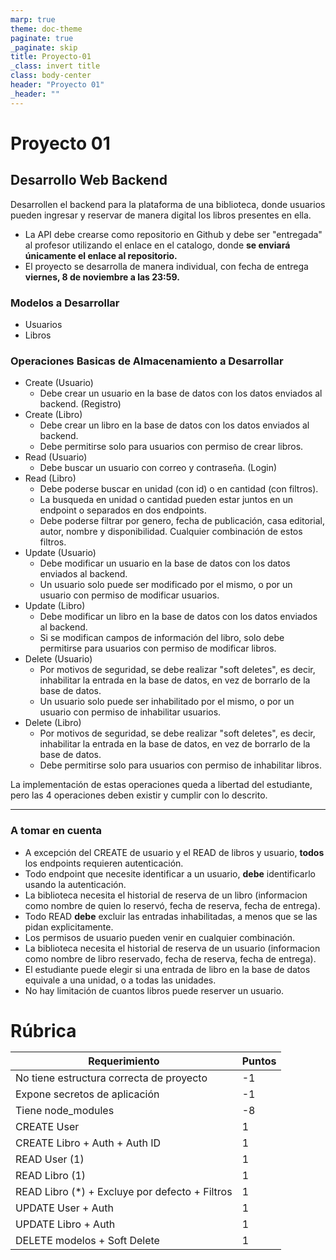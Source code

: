```yaml
---
marp: true
theme: doc-theme
paginate: true
_paginate: skip
title: Proyecto-01
_class: invert title
class: body-center
header: "Proyecto 01"
_header: ""
---
```


<style scoped>
  h1 {
    margin-bottom: 0;
  }
</style>

# Proyecto 01

<h2 class="center serif">Desarrollo Web Backend</h2>

Desarrollen el backend para la plataforma de una biblioteca, donde usuarios pueden ingresar y reservar de manera digital los libros presentes en ella.

- La API debe crearse como repositorio en Github y debe ser "entregada" al profesor utilizando el enlace en el catalogo, donde **se enviará únicamente el enlace al repositorio.**
- El proyecto se desarrolla de manera individual, con fecha de entrega **viernes, 8 de noviembre a las 23:59.**

### Modelos a Desarrollar

- Usuarios
- Libros

### Operaciones Basicas de Almacenamiento a Desarrollar

- Create (Usuario)
  - Debe crear un usuario en la base de datos con los datos enviados al backend. (Registro)
- Create (Libro)
  - Debe crear un libro en la base de datos con los datos enviados al backend.
  - Debe permitirse solo para usuarios con permiso de crear libros.
- Read (Usuario)
  - Debe buscar un usuario con correo y contraseña. (Login)
- Read (Libro)
  - Debe poderse buscar en unidad (con id) o en cantidad (con filtros).
  - La busqueda en unidad o cantidad pueden estar juntos en un endpoint o separados en dos endpoints.
  - Debe poderse filtrar por genero, fecha de publicación, casa editorial, autor, nombre y disponibilidad. Cualquier combinación de estos filtros.
- Update (Usuario)
  - Debe modificar un usuario en la base de datos con los datos enviados al backend.
  - Un usuario solo puede ser modificado por el mismo, o por un usuario con permiso de modificar usuarios.
- Update (Libro)
  - Debe modificar un libro en la base de datos con los datos enviados al backend.
  - Si se modifican campos de información del libro, solo debe permitirse para usuarios con permiso de modificar libros.
- Delete (Usuario)
  - Por motivos de seguridad, se debe realizar "soft deletes", es decir, inhabilitar la entrada en la base de datos, en vez de borrarlo de la base de datos.
  - Un usuario solo puede ser inhabilitado por el mismo, o por un usuario con permiso de inhabilitar usuarios.
- Delete (Libro)
  - Por motivos de seguridad, se debe realizar "soft deletes", es decir, inhabilitar la entrada en la base de datos, en vez de borrarlo de la base de datos.
  - Debe permitirse solo para usuarios con permiso de inhabilitar libros.

La implementación de estas operaciones queda a libertad del estudiante, pero las 4 operaciones deben existir y cumplir con lo descrito.

---

### A tomar en cuenta

- A excepción del CREATE de usuario y el READ de libros y usuario, **todos** los endpoints requieren autenticación.
- Todo endpoint que necesite identificar a un usuario, **debe** identificarlo usando la autenticación.
- La biblioteca necesita el historial de reserva de un libro (informacion como nombre de quien lo reservó, fecha de reserva, fecha de entrega).
- Todo READ **debe** excluir las entradas inhabilitadas, a menos que se las pidan explicitamente.
- Los permisos de usuario pueden venir en cualquier combinación.
- La biblioteca necesita el historial de reserva de un usuario (informacion como nombre de libro reservado, fecha de reserva, fecha de entrega).
- El estudiante puede elegir si una entrada de libro en la base de datos equivale a una unidad, o a todas las unidades.
- No hay limitación de cuantos libros puede reserver un usuario.

# Rúbrica

| Requerimiento                                   | Puntos |
| ----------------------------------------------- | ------ |
| No tiene estructura correcta de proyecto        | -1     |
| Expone secretos de aplicación                   | -1     |
| Tiene node_modules                              | -8     |
| CREATE User                                     | 1      |
| CREATE Libro + Auth + Auth ID                   | 1      |
| READ User (1)                                   | 1      |
| READ Libro (1)                                  | 1      |
| READ Libro (\*) + Excluye por defecto + Filtros | 1      |
| UPDATE User + Auth                              | 1      |
| UPDATE Libro + Auth                             | 1      |
| DELETE modelos + Soft Delete                    | 1      |
